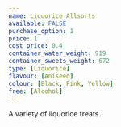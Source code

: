 ```yaml
---
name: Liquorice Allsorts
available: FALSE
purchase_option: 1
price: 1
cost_price: 0.4
container_water_weight: 919
container_sweets_weight: 672
type: [Liquorice]
flavour: [Aniseed]
colour: [Black, Pink, Yellow]
free: [Alcohol]
---
```

A variety of liquorice treats.